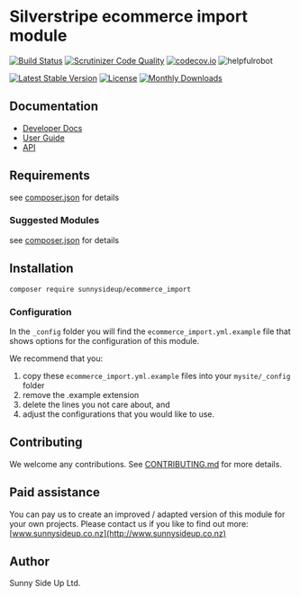 # Silverstripe ecommerce import module
[![Build Status](https://travis-ci.org/sunnysideup/silverstripe-ecommerce_import.svg?branch=master)](https://travis-ci.org/sunnysideup/silverstripe-ecommerce_import)
[![Scrutinizer Code Quality](https://scrutinizer-ci.com/g/sunnysideup/silverstripe-ecommerce_import/badges/quality-score.png?b=master)](https://scrutinizer-ci.com/g/sunnysideup/silverstripe-ecommerce_import/?branch=master)
[![codecov.io](https://codecov.io/github/sunnysideup/silverstripe-ecommerce_import/coverage.svg?branch=master)](https://codecov.io/github/sunnysideup/silverstripe-ecommerce_import?branch=master)
![helpfulrobot](https://helpfulrobot.io/sunnysideup/ecommerce_import/badge)

[![Latest Stable Version](https://poser.pugx.org/sunnysideup/ecommerce_import/version)](https://packagist.org/packages/sunnysideup/ecommerce_import)
[![License](https://poser.pugx.org/sunnysideup/ecommerce_import/license)](https://packagist.org/packages/sunnysideup/ecommerce_import)
[![Monthly Downloads](https://poser.pugx.org/sunnysideup/ecommerce_import/d/monthly)](https://packagist.org/packages/sunnysideup/ecommerce_import)


## Documentation



 * [Developer Docs](docs/en/INDEX.md)
 * [User Guide](docs/en/userguide.md)
 * [API](http://ssmods.com/apis/ecommerce_import/docs/en/api/)

## Requirements



see [composer.json](composer.json) for details

### Suggested Modules



see [composer.json](composer.json) for details


## Installation


```
composer require sunnysideup/ecommerce_import
```

### Configuration



In the `_config` folder you will find the `ecommerce_import.yml.example`
file that shows options for the configuration of this module.

We recommend that you:

  1. copy these `ecommerce_import.yml.example` files into your
`mysite/_config` folder
  2. remove the .example extension
  3. delete the lines you not care about, and
  4. adjust the configurations that you would like to use.


## Contributing



We welcome any contributions. See [CONTRIBUTING.md](CONTRIBUTING.md) for more details.

## Paid assistance



You can pay us to create an improved / adapted version of this module for your own projects.  Please contact us if you like to find out more: [www.sunnysideup.co.nz](http://www.sunnysideup.co.nz)

## Author



Sunny Side Up Ltd.
